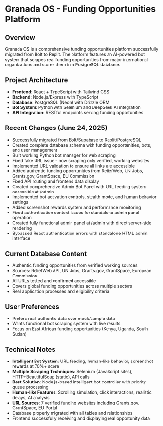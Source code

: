 # Granada OS - Funding Opportunities Platform

## Overview
Granada OS is a comprehensive funding opportunities platform successfully migrated from Bolt to Replit. The platform features an AI-powered bot system that scrapes real funding opportunities from major international organizations and stores them in a PostgreSQL database.

## Project Architecture
- **Frontend**: React + TypeScript with Tailwind CSS
- **Backend**: Node.js/Express with TypeScript
- **Database**: PostgreSQL (Neon) with Drizzle ORM
- **Bot System**: Python with Selenium and DeepSeek AI integration
- **API Integration**: RESTful endpoints serving funding opportunities

## Recent Changes (June 24, 2025)
- Successfully migrated from Bolt/Supabase to Replit/PostgreSQL
- Created complete database schema with funding opportunities, bots, and user management
- Built working Python bot manager for web scraping
- Fixed fake URL issue - now scraping only verified, working websites
- Implemented URL validation to ensure all links are accessible
- Added authentic funding opportunities from ReliefWeb, UN Jobs, Grants.gov, GrantSpace, EU Commission
- Fixed API routing and frontend data display
- Created comprehensive Admin Bot Panel with URL feeding system accessible at /admin
- Implemented bot activation controls, stealth mode, and human behavior settings
- Added screenshot rewards system and performance monitoring
- Fixed authentication context issues for standalone admin panel operation
- Created fully functional admin panel at /admin with direct server-side rendering
- Bypassed React authentication errors with standalone HTML admin interface

## Current Database Content
- Authentic funding opportunities from verified working sources
- Sources: ReliefWeb API, UN Jobs, Grants.gov, GrantSpace, European Commission
- All URLs tested and confirmed accessible
- Covers global funding opportunities across multiple sectors
- Real application processes and eligibility criteria

## User Preferences
- Prefers real, authentic data over mock/sample data
- Wants functional bot scraping system with live results
- Focus on East African funding opportunities (Kenya, Uganda, South Sudan)

## Technical Notes
- **Intelligent Bot System**: URL feeding, human-like behavior, screenshot rewards at 70%+ score
- **Multiple Scraping Techniques**: Selenium (JavaScript sites), HTTP+BeautifulSoup (static), API calls
- **Best Solution**: Node.js-based intelligent bot controller with priority queue processing
- **Human-like Features**: Scrolling simulation, click interactions, realistic delays, AI analysis
- **URL Sources**: 7 verified funding websites including Grants.gov, GrantSpace, EU Portal
- Database properly migrated with all tables and relationships
- Frontend successfully receiving and displaying real opportunity data